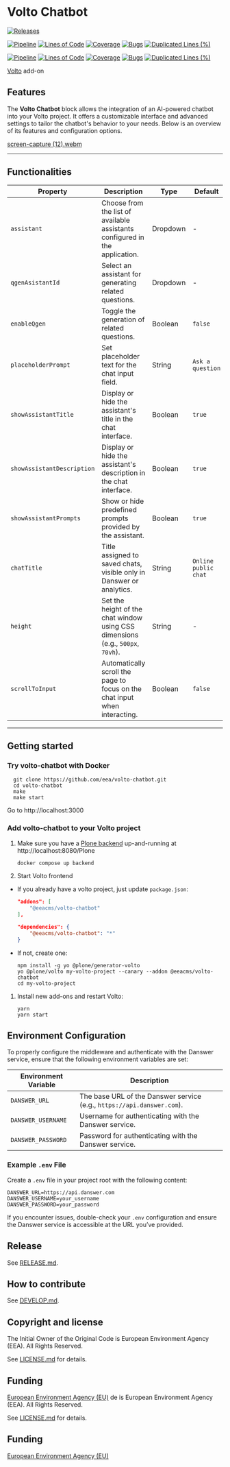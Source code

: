 
# Volto Chatbot

[![Releases](https://img.shields.io/github/v/release/eea/volto-chatbot)](https://github.com/eea/volto-chatbot/releases)

[![Pipeline](https://ci.eionet.europa.eu/buildStatus/icon?job=volto-addons%2Fvolto-chatbot%2Fmaster&subject=master)](https://ci.eionet.europa.eu/view/Github/job/volto-addons/job/volto-chatbot/job/master/display/redirect)
[![Lines of Code](https://sonarqube.eea.europa.eu/api/project_badges/measure?project=volto-chatbot-master&metric=ncloc)](https://sonarqube.eea.europa.eu/dashboard?id=volto-chatbot-master)
[![Coverage](https://sonarqube.eea.europa.eu/api/project_badges/measure?project=volto-chatbot-master&metric=coverage)](https://sonarqube.eea.europa.eu/dashboard?id=volto-chatbot-master)
[![Bugs](https://sonarqube.eea.europa.eu/api/project_badges/measure?project=volto-chatbot-master&metric=bugs)](https://sonarqube.eea.europa.eu/dashboard?id=volto-chatbot-master)
[![Duplicated Lines (%)](https://sonarqube.eea.europa.eu/api/project_badges/measure?project=volto-chatbot-master&metric=duplicated_lines_density)](https://sonarqube.eea.europa.eu/dashboard?id=volto-chatbot-master)

[![Pipeline](https://ci.eionet.europa.eu/buildStatus/icon?job=volto-addons%2Fvolto-chatbot%2Fdevelop&subject=develop)](https://ci.eionet.europa.eu/view/Github/job/volto-addons/job/volto-chatbot/job/develop/display/redirect)
[![Lines of Code](https://sonarqube.eea.europa.eu/api/project_badges/measure?project=volto-chatbot-develop&metric=ncloc)](https://sonarqube.eea.europa.eu/dashboard?id=volto-chatbot-develop)
[![Coverage](https://sonarqube.eea.europa.eu/api/project_badges/measure?project=volto-chatbot-develop&metric=coverage)](https://sonarqube.eea.europa.eu/dashboard?id=volto-chatbot-develop)
[![Bugs](https://sonarqube.eea.europa.eu/api/project_badges/measure?project=volto-chatbot-develop&metric=bugs)](https://sonarqube.eea.europa.eu/dashboard?id=volto-chatbot-develop)
[![Duplicated Lines (%)](https://sonarqube.eea.europa.eu/api/project_badges/measure?project=volto-chatbot-develop&metric=duplicated_lines_density)](https://sonarqube.eea.europa.eu/dashboard?id=volto-chatbot-develop)


[Volto](https://github.com/plone/volto) add-on

## Features



The **Volto Chatbot** block allows the integration of an AI-powered chatbot into your Volto project. It offers a customizable interface and advanced settings to tailor the chatbot's behavior to your needs. Below is an overview of its features and configuration options.

[screen-capture (12).webm](https://github.com/user-attachments/assets/d5da08a7-cf0c-4078-a0f9-d5e0101e1664)

---

## Functionalities

| **Property**              | **Description**                                                                                             | **Type**          | **Default**                 |
|---------------------------|-------------------------------------------------------------------------------------------------------------|-------------------|-----------------------------|
| `assistant`               | Choose from the list of available assistants configured in the application.                                | Dropdown          | -                           |
| `qgenAsistantId`          | Select an assistant for generating related questions.                                                      | Dropdown          | -                           |
| `enableQgen`              | Toggle the generation of related questions.                                                                | Boolean           | `false`                     |
| `placeholderPrompt`       | Set placeholder text for the chat input field.                                                             | String            | `Ask a question`            |
| `showAssistantTitle`      | Display or hide the assistant's title in the chat interface.                                               | Boolean           | `true`                      |
| `showAssistantDescription`| Display or hide the assistant's description in the chat interface.                                         | Boolean           | `true`                      |
| `showAssistantPrompts`    | Show or hide predefined prompts provided by the assistant.                                                 | Boolean           | `true`                      |
| `chatTitle`               | Title assigned to saved chats, visible only in Danswer or analytics.                                       | String            | `Online public chat`        |
| `height`                  | Set the height of the chat window using CSS dimensions (e.g., `500px`, `70vh`).                            | String            | -                           |
| `scrollToInput`           | Automatically scroll the page to focus on the chat input when interacting.                                 | Boolean           | `false`                     |

---


## Getting started

### Try volto-chatbot with Docker

      git clone https://github.com/eea/volto-chatbot.git
      cd volto-chatbot
      make
      make start

Go to http://localhost:3000

### Add volto-chatbot to your Volto project

1. Make sure you have a [Plone backend](https://plone.org/download) up-and-running at http://localhost:8080/Plone

   ```Bash
   docker compose up backend
   ```

1. Start Volto frontend

* If you already have a volto project, just update `package.json`:

   ```JSON
   "addons": [
       "@eeacms/volto-chatbot"
   ],

   "dependencies": {
       "@eeacms/volto-chatbot": "*"
   }
   ```

* If not, create one:

   ```
   npm install -g yo @plone/generator-volto
   yo @plone/volto my-volto-project --canary --addon @eeacms/volto-chatbot
   cd my-volto-project
   ```

1. Install new add-ons and restart Volto:

   ```
   yarn
   yarn start
   ```


## Environment Configuration

To properly configure the middleware and authenticate with the Danswer service, ensure that the following environment variables are set:

| **Environment Variable**  | **Description**                                             |
|---------------------------|-------------------------------------------------------------|
| `DANSWER_URL`             | The base URL of the Danswer service (e.g., `https://api.danswer.com`). |
| `DANSWER_USERNAME`        | Username for authenticating with the Danswer service.       |
| `DANSWER_PASSWORD`        | Password for authenticating with the Danswer service.       |

### Example `.env` File

Create a `.env` file in your project root with the following content:

```env
DANSWER_URL=https://api.danswer.com
DANSWER_USERNAME=your_username
DANSWER_PASSWORD=your_password
```
 If you encounter issues, double-check your `.env` configuration and ensure the Danswer service is accessible at the URL you’ve provided.


## Release

See [RELEASE.md](https://github.com/eea/volto-chatbot/blob/master/RELEASE.md).

## How to contribute

See [DEVELOP.md](https://github.com/eea/volto-chatbot/blob/master/DEVELOP.md).

## Copyright and license

The Initial Owner of the Original Code is European Environment Agency (EEA).
All Rights Reserved.

See [LICENSE.md](https://github.com/eea/volto-chatbot/blob/master/LICENSE.md) for details.

## Funding

[European Environment Agency (EU)](http://eea.europa.eu)
de is European Environment Agency (EEA).
All Rights Reserved.

See [LICENSE.md](https://github.com/eea/volto-addon-template/blob/master/LICENSE.md) for details.

## Funding

[European Environment Agency (EU)](http://eea.europa.eu)
